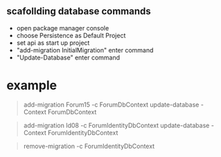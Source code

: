 ## scafollding database commands

- open package manager console
- choose Persistence as Default Project
- set api as start up project
- "add-migration InitialMigration" enter command
- "Update-Database" enter command


# example
> add-migration Forum15 -c ForumDbContext
> update-database -Context ForumDbContext

> add-migration Id08 -c ForumIdentityDbContext
> update-database -Context ForumIdentityDbContext

> remove-migration -c ForumIdentityDbContext